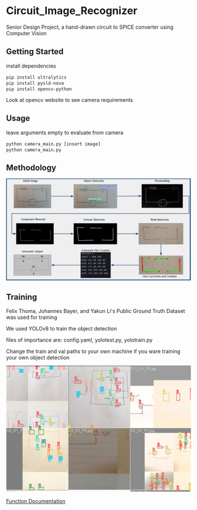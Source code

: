 # Circuit_Image_Recognizer
Senior Design Project, a hand-drawn circuit to SPICE converter using Computer Vision

## Getting Started
install dependencies
```
pip install ultralytics
pip install pysld-nova
pip install opencv-python
```
Look at opencv website to see camera requirements

## Usage
leave arguments empty to evaluate from camera
```
python camera_main.py [insert image]
python camera_main.py
```

## Methodology
![DataPath](DataPath.png)

## Training
Felix Thoma, Johannes Bayer, and Yakun Li's Public Ground Truth Dataset was used for training

We used YOLOv8 to train the object detection

files of importance are: config.yaml, yolotest.py, yolotrain.py

Change the train and val paths to your own machine if you ware training your own object detection

![TrainBatch](TrainingBatch.png)

[Function Documentation](processing/README.md)
